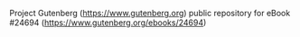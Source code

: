 Project Gutenberg (https://www.gutenberg.org) public repository for eBook #24694 (https://www.gutenberg.org/ebooks/24694)
